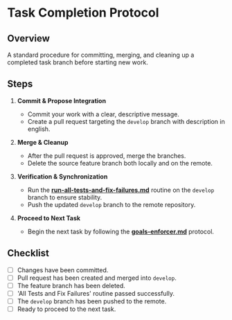 # Task Completion Protocol

## Overview
A standard procedure for committing, merging, and cleaning up a completed task branch before starting new work.

## Steps
1.  **Commit & Propose Integration**
    - Commit your work with a clear, descriptive message.
    - Create a pull request targeting the `develop` branch with description in english.

2.  **Merge & Cleanup**
    - After the pull request is approved, merge the branches.
    - Delete the source feature branch both locally and on the remote.

3.  **Verification & Synchronization**
    - Run the **[run-all-tests-and-fix-failures.md](./run-all-tests-and-fix-failures.md)** routine on the `develop` branch to ensure stability.
    - Push the updated `develop` branch to the remote repository.

4.  **Proceed to Next Task**
    - Begin the next task by following the **[goals-enforcer.md](./goals-enforcer.md)** protocol.

## Checklist
- [ ] Changes have been committed.
- [ ] Pull request has been created and merged into `develop`.
- [ ] The feature branch has been deleted.
- [ ] 'All Tests and Fix Failures' routine passed successfully.
- [ ] The `develop` branch has been pushed to the remote.
- [ ] Ready to proceed to the next task.